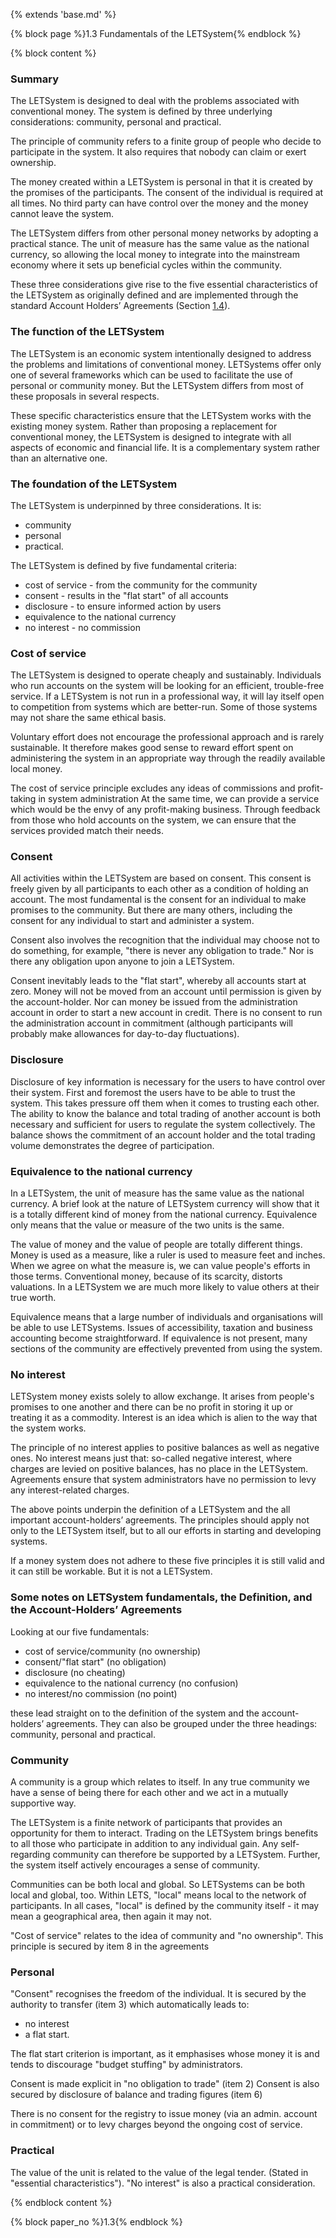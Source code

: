{% extends 'base.md' %}

{% block page %}1.3 Fundamentals of the LETSystem{% endblock %}

{% block content %}

### Summary

The LETSystem is designed to deal with the problems associated
with conventional money. The system is defined by three underlying
considerations: community, personal and practical.

The principle of community refers to a finite group of people who
decide to participate in the system. It also requires that nobody can
claim or exert ownership.

The money created within a LETSystem is personal in that it is
created by the promises of the participants. The consent of the
individual is required at all times. No third party can have control
over the money and the money cannot leave the system.

The LETSystem differs from other personal money networks by
adopting a practical stance. The unit of measure has the same value
as the national currency, so allowing the local money to integrate
into the mainstream economy where it sets up beneficial cycles
within the community.

These three considerations give rise to the five essential
characteristics of the LETSystem as originally defined and are
implemented through the standard Account Holders’ Agreements
(Section [1.4](1.4.html)).

### The function of the LETSystem

The LETSystem is an economic system intentionally designed to
address the problems and limitations of conventional money.
LETSystems offer only one of several frameworks which can be
used to facilitate the use of personal or community money. But the
LETSystem differs from most of these proposals in several respects.

These specific characteristics ensure that the LETSystem works
with the existing money system. Rather than proposing a
replacement for conventional money, the LETSystem is designed to
integrate with all aspects of economic and financial life. It is a
complementary system rather than an alternative one.

### The foundation of the LETSystem

The LETSystem is underpinned by three considerations. It is:

* community
* personal
* practical.

The LETSystem is defined by five fundamental criteria:

* cost of service - from the community for the community
* consent - results in the "flat start" of all accounts
* disclosure - to ensure informed action by users
* equivalence to the national currency
* no interest - no commission

### Cost of service

The LETSystem is designed to operate cheaply
and sustainably. Individuals who run accounts on the system will be
looking for an efficient, trouble-free service. If a LETSystem is not
run in a professional way, it will lay itself open to competition from
systems which are better-run. Some of those systems may not share
the same ethical basis.

Voluntary effort does not encourage the professional approach and
is rarely sustainable. It therefore makes good sense to reward effort
spent on administering the system in an appropriate way through the
readily available local money.

The cost of service principle excludes any ideas of commissions and
profit-taking in system administration  At the same time, we can
provide a service which would be the envy of any profit-making
business. Through feedback from those who hold accounts on the
system, we can ensure that the services provided match their needs.

### Consent

All activities within the LETSystem are based on consent.
This consent is freely given by all participants to each other as a
condition of holding an account. The most fundamental is the
consent for an individual to make promises to the community. But
there are many others, including the consent for any individual to
start and administer a system.

Consent also involves the recognition that the individual may
choose not to do something, for example, "there is never any
obligation to trade." Nor is there any obligation upon anyone to join
a LETSystem.

Consent inevitably leads to the "flat start", whereby all accounts
start at zero. Money will not be moved from an account until
permission is given by the account-holder. Nor can money be issued
from the administration account in order to start a new account in
credit. There is no consent to run the administration account in
commitment (although participants will probably make allowances
for day-to-day fluctuations).

### Disclosure

Disclosure of key information is necessary for the users to have
control over their system. First and foremost the users have to be
able to trust the system. This takes pressure off them when it comes
to trusting each other. The ability to know the balance and total
trading of another account is both necessary and sufficient for users
to regulate the system collectively. The balance shows the
commitment of an account holder and the total trading volume
demonstrates the degree of participation.

### Equivalence to the national currency

In a LETSystem, the unit of
measure has the same value as the national currency. A brief look at
the nature of LETSystem currency will show that it is a totally
different kind of money from the national currency. Equivalence
only means that the value or measure of the two units is the same.

The value of money and the value of people are totally different
things. Money is used as a measure, like a ruler is used to measure
feet and inches. When we agree on what the measure is, we can
value people's efforts in those terms.  Conventional money, because
of its scarcity, distorts valuations. In a LETSystem we are much
more likely to value others at their true worth.

Equivalence means that a large number of individuals and
organisations will be able to use LETSystems. Issues of
accessibility, taxation and business accounting become
straightforward. If equivalence is not present, many sections of the
community are effectively prevented from using the system.

### No interest

LETSystem money exists solely to allow exchange. It
arises from people's promises to one another and there can be no
profit in storing it up or treating it as a commodity. Interest is an
idea which is alien to the way that the system works.

The principle of no interest applies to positive balances as well as
negative ones. No interest means just that: so-called negative
interest, where charges are levied on positive balances, has no place
in the LETSystem. Agreements ensure that system administrators
have no permission to levy any interest-related charges.

The above points underpin the definition of a LETSystem and the
all important account-holders’ agreements. The principles should
apply not only to the LETSystem itself, but to all our efforts in
starting and developing systems.

If a money system does not adhere to these five principles it is still
valid and it can still be workable. But it is not a LETSystem.

### Some notes on LETSystem fundamentals, the Definition, and the Account-Holders’ Agreements

Looking at our five fundamentals:

* cost of service/community (no ownership)
* consent/"flat start" (no obligation)
* disclosure (no cheating)
* equivalence to the national currency (no confusion)
* no interest/no commission (no point)

these lead straight on to the definition of the system and the
account-holders’ agreements. They can also be grouped under the
three headings: community, personal and practical.

### Community

A community is a group which relates to itself. In any true
community we have a sense of being there for each other and we
act in a mutually supportive way.

The LETSystem is a finite network of participants that provides an
opportunity for them to interact. Trading on the LETSystem brings
benefits to all those who participate in addition to any individual
gain. Any self-regarding community can therefore be supported by a
LETSystem. Further, the system itself actively encourages a sense
of community.

Communities can be both local and global. So LETSystems can be
both local and global, too. Within LETS, "local" means local to the
network of participants. In all cases, "local" is defined by the
community itself - it may mean a geographical area, then again it
may not.

"Cost of service" relates to the idea of community and "no
ownership". This principle is secured by item 8 in the agreements

### Personal

"Consent" recognises the freedom of the individual. It is secured by
the authority to transfer (item 3) which automatically leads to:

* no interest
* a flat start.

The flat start criterion is important, as it emphasises whose money it
is and tends to discourage "budget stuffing" by administrators.

Consent is made explicit in "no obligation to trade" (item 2)
Consent is also secured by disclosure of balance and trading figures
(item 6)

There is no consent for the registry to issue money (via an admin.
account in commitment) or to levy charges beyond the ongoing cost
of service.

### Practical

The value of the unit is related to the value of the legal tender.
(Stated in "essential characteristics"). "No interest" is also a
practical consideration.

{% endblock content %}

{% block paper_no %}1.3{% endblock %}
